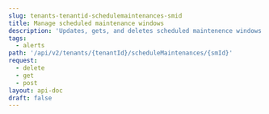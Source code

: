 ```yaml
---
slug: tenants-tenantid-schedulemaintenances-smid
title: Manage scheduled maintenance windows
description: 'Updates, gets, and deletes scheduled maintenence windows.'
tags:
  - alerts
path: '/api/v2/tenants/{tenantId}/scheduleMaintenances/{smId}'
request:
  - delete
  - get
  - post
layout: api-doc
draft: false
---
```

